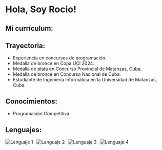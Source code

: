 <!DOCTYPE html>
<html >
<head>
    <title>Currículum de Rocio</title>
    <style>
        .fotos {
            display: flex;          
            gap: 10px;              
            flex-wrap: wrap;        
            justify-content: flex-start; 
        }       
    </style>
</head>
<body>
    <h1>Hola, Soy Rocio!</h1>
    <h2>Mi currículum:</h2>
    <h2>Trayectoria:</h2>
    <ul>
        <li>Experiencia en concursos de programación.</li>
        <li>Medalla de bronce en Copa UCI 2024.</li>
        <li>Medalla de plata en Concurso Provincial de Matanzas, Cuba.</li>
        <li>Medalla de bronce en Concurso Nacional de Cuba.</li>
        <li>Estudiante de Ingeniería Informática en la Universidad de Matanzas, Cuba.</li>
    </ul>
    <h2>Conocimientos:</h2>
    <ul>
        <li>Programación Competitiva.</li>
    </ul>
    <h2>Lenguajes:</h2>
    <div class="fotos">
        <img src="https://logodix.com/logo/1137946.png" alt="Lenguaje 1">
        <img src="https://brandslogos.com/wp-content/uploads/images/large/python-logo.png" alt="Lenguaje 2">
        <img src="https://cdn-icons-png.flaticon.com/512/919/919827.png" alt="Lenguaje 3">
        <img src="https://tse2.mm.bing.net/th/id/OIP.cnhZQEgew78hTZWYkotTgAHaOH?rs=1&pid=ImgDetMain&o=7&rm=3" alt="Lenguaje 4">
    </div>
</body>
</html>
